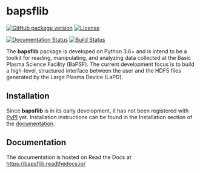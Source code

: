# bapsflib

[![GitHub package version](https://img.shields.io/badge/version-v0.1.3.dev5-blue.svg)](./bapsflib/__init__.py)
[![License](https://img.shields.io/badge/License-BSD-blue.svg)](./LICENSES/LICENSE.txt)

[![Documentation Status](https://readthedocs.org/projects/bapsflib/badge/?version=0.1.3.dev5)](https://bapsflib.readthedocs.io/en/0.1.3.dev5/?badge=0.1.3.dev5)
[![Build Status](https://travis-ci.org/BaPSF/bapsflib.svg?branch=0.1.3.dev5)](https://travis-ci.org/BaPSF/bapsflib)

The **bapsflib** package is developed on Python 3.6+ and is intend to 
be a toolkit for reading, manipulating, and analyzing data collected at 
the Basic Plasma Science Facility (BaPSF). The current development 
focus is to build a high-level, structured interface between the user 
and the HDF5 files generated by the Large Plasma Device (LaPD).

## Installation

Since **bapsflib** is in its early development, it has not been 
registered with [PyPI](https://pypi.org/) yet.  Installation 
instructions can be found in the Installation section of the 
[documentation](https://bapsflib.readthedocs.io/).

## Documentation

The documentation is hosted on Read the Docs at 
https://bapsflib.readthedocs.io/